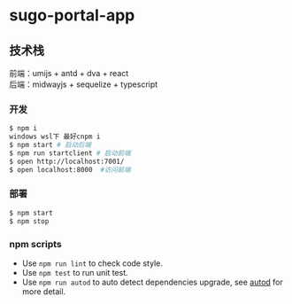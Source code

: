 # sugo-portal-app

## 技术栈

前端：umijs + antd + dva + react  
后端：midwayjs + sequelize + typescript


### 开发

```bash
$ npm i
windows wsl下 最好cnpm i
$ npm start # 启动后端
$ npm run startclient # 启动前端
$ open http://localhost:7001/  
$ open localhost:8000  #访问前端
```

### 部署

```bash
$ npm start
$ npm stop
```

### npm scripts

- Use `npm run lint` to check code style.
- Use `npm test` to run unit test.
- Use `npm run autod` to auto detect dependencies upgrade, see [autod](https://www.npmjs.com/package/autod) for more detail.


[midway]: https://midwayjs.org

